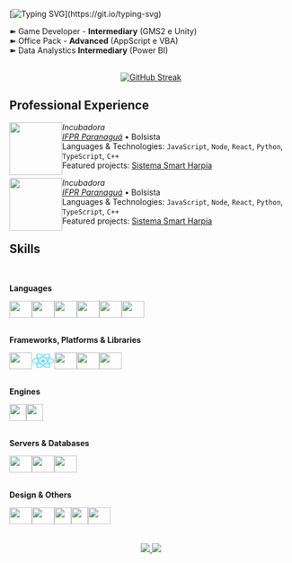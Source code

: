<!-- 
  ## Links de onde usei para fazer meu readme

  # Typer - (https://readme-typing-svg.herokuapp.com/demo/)
  # Stats - (https://github-readme-streak-stats.herokuapp.com/demo/)
  # Grafico - (https://ashutosh00710.github.io/github-readme-activity-graph/)
  # VisitCount - (https://visitcount.itsvg.in/)

-->

[![Typing SVG](https://readme-typing-svg.herokuapp.com?font=Fira+Code&pause=1000&random=false&width=435&lines=Hi!+I'm+Josu%C3%A9+Henrique;Welcome+to+my+profile!!)](https://git.io/typing-svg)

➽ Game Developer - **Intermediary** (GMS2 e Unity) <br>
➽ Office Pack - **Advanced** (AppScript e VBA)<br>
➽ Data Analystics **Intermediary** (Power BI)

<br/>

<div align="center">
  <a href="https://git.io/streak-stats">
    <img src="https://github-readme-streak-stats.herokuapp.com?user=mauboru&theme=github-dark-blue&border_radius=5&border=0&locale=pt_BR&mode=weekly&hide_border=true" alt="GitHub Streak" />
  </a>
</div>

## Professional Experience

<img align="left" height="94px" width="94px" alt="" src="https://encrypted-tbn0.gstatic.com/images?q=tbn:ANd9GcTB4ER18z6qjLkd3GxlO0O6yfEpGLyxK8CHZg&s"/>

_Incubadora_ \
[_IFPR Paranaguá_](https://ifpr.edu.br/paranagua/) • Bolsista \
Languages & Technologies: `JavaScript`, `Node`, `React`, `Python`, `TypeScript`, `C++`\
Featured projects: [Sistema Smart Harpia](https://www.linkedin.com/posts/josue-henrique_sistema-web-para-vitrine-de-projetos-incubadora-activity-7254094993617813504-QD6x?utm_source=share&utm_medium=member_desktop)
<br/>

<img align="left" height="94px" width="94px" alt="" src="https://encrypted-tbn0.gstatic.com/images?q=tbn:ANd9GcTB4ER18z6qjLkd3GxlO0O6yfEpGLyxK8CHZg&s"/>

_Incubadora_ \
[_IFPR Paranaguá_](https://ifpr.edu.br/paranagua/) • Bolsista \
Languages & Technologies: `JavaScript`, `Node`, `React`, `Python`, `TypeScript`, `C++`\
Featured projects: [Sistema Smart Harpia](https://www.linkedin.com/posts/josue-henrique_sistema-web-para-vitrine-de-projetos-incubadora-activity-7254094993617813504-QD6x?utm_source=share&utm_medium=member_desktop)
<br/>

## Skills
<br/>

**Languages**
<br/>
<div style="display: flex; align-items: center;">
  <img height="30" width="40" src="https://cdn.jsdelivr.net/gh/devicons/devicon/icons/javascript/javascript-original.svg" />
  <img height="30" width="40" src="https://cdn.jsdelivr.net/gh/devicons/devicon/icons/typescript/typescript-original.svg" />
  <img height="30" width="40" src="https://cdn.jsdelivr.net/gh/devicons/devicon/icons/python/python-original.svg">
  <img height="30" width="40" src="https://cdn.jsdelivr.net/gh/devicons/devicon/icons/java/java-original.svg">
  <img height="30" width="40" src="https://cdn.jsdelivr.net/gh/devicons/devicon/icons/cplusplus/cplusplus-original.svg" />
  <img height="30" width="40" src="https://cdn.jsdelivr.net/gh/devicons/devicon@latest/icons/php/php-original.svg" />
</div>
<br/>

<!-- 
**Hosting/SaaS**
<br/>
<div style="display: flex; align-items: center;">
  <img height="30" width="40" src="https://cdn.jsdelivr.net/gh/devicons/devicon@latest/icons/amazonwebservices/amazonwebservices-original-wordmark.svg" />
</div>
<br/>
-->

**Frameworks, Platforms & Libraries**
<br/>
<div style="display: flex; align-items: center;">
  <img height="30" width="40" src="https://cdn.jsdelivr.net/gh/devicons/devicon/icons/bootstrap/bootstrap-original.svg" />
  <img height="30" width="40" src="https://raw.githubusercontent.com/devicons/devicon/master/icons/react/react-original.svg">
  <img height="30" width="40" src="https://cdn.jsdelivr.net/gh/devicons/devicon@latest/icons/vuejs/vuejs-original.svg" />
  <img height="30" width="40" src="https://cdn.jsdelivr.net/gh/devicons/devicon@latest/icons/arduino/arduino-original-wordmark.svg" />
  <img height="30" width="40" src="https://pbs.twimg.com/profile_images/773245254979903488/yB0xE3NR_400x400.jpg">
</div>
<br/>

**Engines**
<br/>
<div style="display: flex; align-items: center;">
  <img height="30" width="30" src="https://cdn2.steamgriddb.com/icon/e500b7708a865ec27eef36c33953b06e.ico" />
  <img height="30" width="30" src="https://cdn.jsdelivr.net/gh/devicons/devicon@latest/icons/unity/unity-original.svg" />
</div>
<br/>

**Servers & Databases**
<br/>
<div style="display: flex; align-items: center;">
  <img height="30" width="40" src="https://cdn.jsdelivr.net/gh/devicons/devicon@latest/icons/amazonwebservices/amazonwebservices-original-wordmark.svg" />
  <img height="30" width="40" src="https://cdn.jsdelivr.net/gh/devicons/devicon/icons/sqlite/sqlite-original.svg">
  <img height="30" width="40" src="https://cdn.jsdelivr.net/gh/devicons/devicon/icons/mysql/mysql-original.svg">
</div>
<br/>

**Design & Others**
<br/>
<div style="display: flex; align-items: center;">
  <img height="30" width="40" src="https://www.gimp.org/images/frontpage/wilber-big.png">
  <img height="30" width="40" src="https://static.canva.com/web/images/12487a1e0770d29351bd4ce4f87ec8fe.svg">
  <img height="30" width="30" src="https://pt.wizcase.com/wp-content/uploads/2022/08/CapCut-app-Logo-Transparent.png">
  <img height="30" width="30" src="https://upload.wikimedia.org/wikipedia/commons/4/45/Notion_app_logo.png">
  <img height="30" width="40" src="https://cdn.jsdelivr.net/gh/devicons/devicon/icons/vscode/vscode-original.svg" />
</div>

<br/>
<br/>

<div align="center">
  <a href="https://github.com/mauboru">
    <img height="180em" src="https://github-readme-stats.vercel.app/api?username=mauboru&show_icons=true&theme=transparent&include_all_commits=true&count_private=true"/>
    <img height="180em" src="https://github-readme-stats.vercel.app/api/top-langs/?username=mauboru&layout=compact&langs_count=7&theme=transparent"/>
</div>
